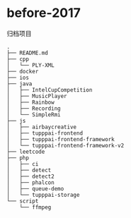 # before-2017
归档项目


    .
    ├── README.md
    ├── cpp
    │   └── PLY-XML
    ├── docker
    ├── ios
    ├── java
    │   ├── IntelCupCompetition
    │   ├── MusicPlayer
    │   ├── Rainbow
    │   ├── Recording
    │   └── SimpleRmi
    ├── js
    │   ├── airbaycreative
    │   ├── tupppai-frontend
    │   ├── tupppai-frontend-framework
    │   └── tupppai-frontend-framework-v2
    ├── leetcode
    ├── php
    │   ├── ci
    │   ├── detect
    │   ├── detect2
    │   ├── phalcon
    │   ├── queue-demo
    │   └── tupppai-storage
    └── script
        └── ffmpeg

